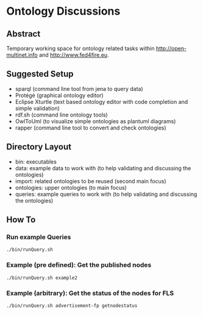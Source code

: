 Ontology Discussions
====================

Abstract
--------

Temporary working space for ontology related tasks within http://open-multinet.info and http://www.fed4fire.eu.


Suggested Setup
---------------
 * sparql (command line tool from jena to query data)
 * Protégé (graphical ontology editor)
 * Eclipse Xturtle (text based ontology editor with code completion and simple validation)
 * rdf.sh (command line ontology tools)
 * OwlToUml (to visualize simple ontologies as plantuml diagrams)
 * rapper (command line tool to convert and check ontologies)
 

Directory Layout
----------------
 * bin: executables
 * data: example data to work with (to help validating and discussing the ontologies)
 * import: related ontologies to be reused (second main focus)
 * ontologies: upper ontologies (to main focus)
 * queries: example queries to work with (to help validating and discussing the ontologies)

 
How To
------

### Run example Queries

    ./bin/runQuery.sh

### Example (pre defined): Get the published nodes

    ./bin/runQuery.sh example2
    
### Example (arbitrary): Get the status of the nodes for FLS

    ./bin/runQuery.sh advertisement-fp getnodestatus
